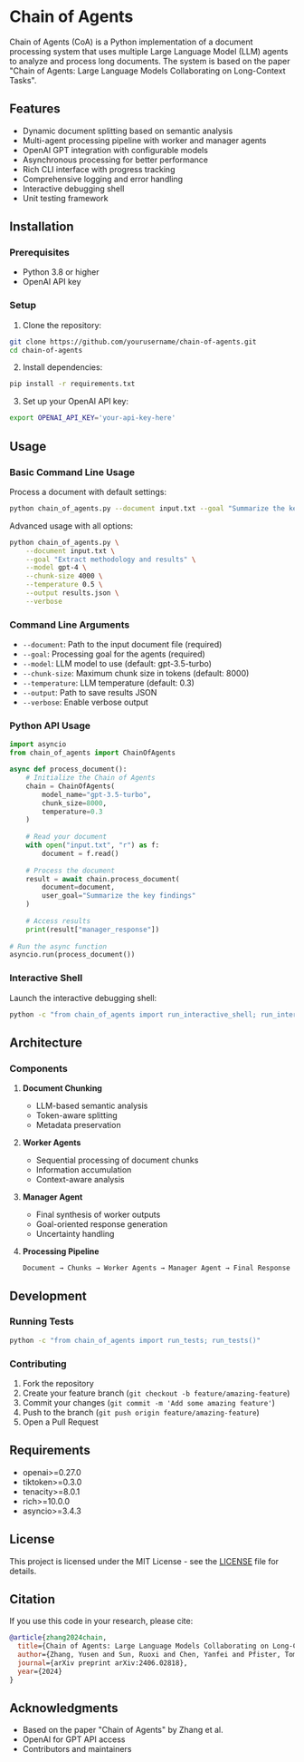 # Chain of Agents

Chain of Agents (CoA) is a Python implementation of a document processing system that uses multiple Large Language Model (LLM) agents to analyze and process long documents. The system is based on the paper "Chain of Agents: Large Language Models Collaborating on Long-Context Tasks".

## Features

- Dynamic document splitting based on semantic analysis
- Multi-agent processing pipeline with worker and manager agents
- OpenAI GPT integration with configurable models
- Asynchronous processing for better performance
- Rich CLI interface with progress tracking
- Comprehensive logging and error handling
- Interactive debugging shell
- Unit testing framework

## Installation

### Prerequisites

- Python 3.8 or higher
- OpenAI API key

### Setup

1. Clone the repository:
```bash
git clone https://github.com/yourusername/chain-of-agents.git
cd chain-of-agents
```

2. Install dependencies:
```bash
pip install -r requirements.txt
```

3. Set up your OpenAI API key:
```bash
export OPENAI_API_KEY='your-api-key-here'
```

## Usage

### Basic Command Line Usage

Process a document with default settings:
```bash
python chain_of_agents.py --document input.txt --goal "Summarize the key findings"
```

Advanced usage with all options:
```bash
python chain_of_agents.py \
    --document input.txt \
    --goal "Extract methodology and results" \
    --model gpt-4 \
    --chunk-size 4000 \
    --temperature 0.5 \
    --output results.json \
    --verbose
```

### Command Line Arguments

- `--document`: Path to the input document file (required)
- `--goal`: Processing goal for the agents (required)
- `--model`: LLM model to use (default: gpt-3.5-turbo)
- `--chunk-size`: Maximum chunk size in tokens (default: 8000)
- `--temperature`: LLM temperature (default: 0.3)
- `--output`: Path to save results JSON
- `--verbose`: Enable verbose output

### Python API Usage

```python
import asyncio
from chain_of_agents import ChainOfAgents

async def process_document():
    # Initialize the Chain of Agents
    chain = ChainOfAgents(
        model_name="gpt-3.5-turbo",
        chunk_size=8000,
        temperature=0.3
    )
    
    # Read your document
    with open("input.txt", "r") as f:
        document = f.read()
    
    # Process the document
    result = await chain.process_document(
        document=document,
        user_goal="Summarize the key findings"
    )
    
    # Access results
    print(result["manager_response"])
    
# Run the async function
asyncio.run(process_document())
```

### Interactive Shell

Launch the interactive debugging shell:
```bash
python -c "from chain_of_agents import run_interactive_shell; run_interactive_shell()"
```

## Architecture

### Components

1. **Document Chunking**
   - LLM-based semantic analysis
   - Token-aware splitting
   - Metadata preservation

2. **Worker Agents**
   - Sequential processing of document chunks
   - Information accumulation
   - Context-aware analysis

3. **Manager Agent**
   - Final synthesis of worker outputs
   - Goal-oriented response generation
   - Uncertainty handling

4. **Processing Pipeline**
   ```
   Document → Chunks → Worker Agents → Manager Agent → Final Response
   ```

## Development

### Running Tests

```bash
python -c "from chain_of_agents import run_tests; run_tests()"
```

### Contributing

1. Fork the repository
2. Create your feature branch (`git checkout -b feature/amazing-feature`)
3. Commit your changes (`git commit -m 'Add some amazing feature'`)
4. Push to the branch (`git push origin feature/amazing-feature`)
5. Open a Pull Request

## Requirements

- openai>=0.27.0
- tiktoken>=0.3.0
- tenacity>=8.0.1
- rich>=10.0.0
- asyncio>=3.4.3

## License

This project is licensed under the MIT License - see the [LICENSE](LICENSE) file for details.

## Citation

If you use this code in your research, please cite:
```bibtex
@article{zhang2024chain,
  title={Chain of Agents: Large Language Models Collaborating on Long-Context Tasks},
  author={Zhang, Yusen and Sun, Ruoxi and Chen, Yanfei and Pfister, Tomas and Zhang, Rui and Arik, Sercan Ö.},
  journal={arXiv preprint arXiv:2406.02818},
  year={2024}
}
```

## Acknowledgments

- Based on the paper "Chain of Agents" by Zhang et al.
- OpenAI for GPT API access
- Contributors and maintainers